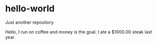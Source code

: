 # hello-world
Just another repository


Hello, I run on coffee and money is the goal.
I ate a $1000.00 steak last year. 
